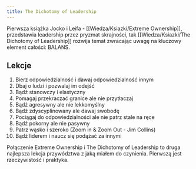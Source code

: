 ```yaml
---
title: The Dichotomy of Leadership
---
```


Pierwsza książka Jocko i Leifa - [[Wiedza/Ksiazki/Extreme Ownership]], przedstawia leadership przez pryzmat skrajności, tak [[Wiedza/Ksiazki/The Dichotomy of Leadership]] rozwija temat zwracając uwagę na kluczowy element całości: BALANS. 

## Lekcje
1. Bierz odpowiedzialność i dawaj odpowiedzialność innym
2. Dbaj o ludzi i pozwalaj im odejść
3. Bądź stanowczy i elastyczny
4. Pomagaj przekraczać granice ale nie przytłaczaj
5. Bądź agresywny ale nie lekkomyślny
6. Bądź zdyscyplinowany ale dawaj swobodę
7. Pociągaj do odpowiedzialności ale nie patrz stale na ręce
8. Bądź pokorny ale nie pasywny
9. Patrz wąsko i szeroko (Zoom in & Zoom Out - Jim Collins)
10. Bądź liderem i naucz się podążać za innymi

Połączenie Extreme Ownership i The Dichotomy of Leadership to druga najlepsza lekcja przywództwa z jaką miałem do czynienia. Pierwszą jest rzeczywistość i praktyka. 